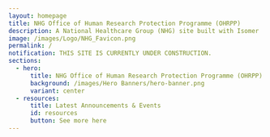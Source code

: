 ```yaml
---
layout: homepage
title: NHG Office of Human Research Protection Programme (OHRPP)
description: A National Healthcare Group (NHG) site built with Isomer
image: /images/Logo/NHG_Favicon.png
permalink: /
notification: THIS SITE IS CURRENTLY UNDER CONSTRUCTION.
sections:
  - hero:
      title: NHG Office of Human Research Protection Programme (OHRPP)
      background: /images/Hero Banners/hero-banner.png
      variant: center
  - resources:
      title: Latest Announcements & Events
      id: resources
      button: See more here
---
```

